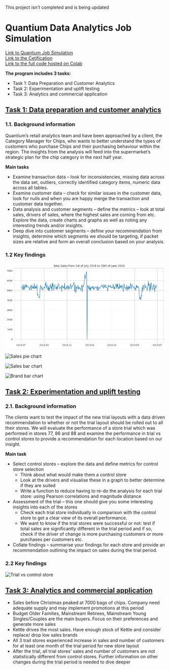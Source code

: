 This project isn't completed and is being updated
# Quantium Data Analytics Job Simulation

[Link to Quantium Job Simulation](https://www.theforage.com/virtual-internships/prototype/NkaC7knWtjSbi6aYv/Data%20Analytics)\
[Link to the Cetification](https://forage-uploads-prod.s3.amazonaws.com/completion-certificates/Quantium/NkaC7knWtjSbi6aYv_Quantium_dDsCRiLXErJmXtsZq_1695113047859_completion_certificate.pdf)\
[Link to the full code hosted on Colab](https://colab.research.google.com/drive/1_Mqvokfsx44iz-JvQEonRlbmG5M19QcX?authuser=1#scrollTo=9e559275-2332-4846-b26b-dc0eba840817)

**The program includes 3 tasks:**
- Task 1: Data Preparation and Customer Analytics
- Task 2: Experimentation and uplift testing
- Task 3: Analytics and commercial application

## [Task 1: Data preparation and customer analytics](https://github.com/EveTLynn/Data-Science-Projects/blob/main/Quatium-Retails-Analytics-Job-Simulation/Quantium%20-%20task%201%20-%20customer%20analytics.ipynb)
### 1.1. Background information
Quantium’s retail analytics team and have been approached by a client, the Category Manager for Chips, who wants to better understand the types of customers who purchase Chips and their purchasing behaviour within the region. The insights from the analysis will feed into the supermarket’s strategic plan for the chip category in the next half year.

**Main tasks**
- Examine transaction data – look for inconsistencies, missing data across the data set, outliers, correctly identified category items, numeric data across all tables. 
- Examine customer data – check for similar issues in the customer data, look for nulls and when you are happy merge the transaction and customer data together.
- Data analysis and customer segments – define the metrics – look at total sales, drivers of sales, where the highest sales are coming from etc. Explore the data, create charts and graphs as well as noting any interesting trends and/or insights.
- Deep dive into customer segments – define your recommendation from insights, determine which segments we should be targeting, if packet sizes are relative and form an overall conclusion based on your analysis.

### 1.2 Key findings

![Total Sales of all store over one year](https://github.com/EveTLynn/Data-Science-Projects/blob/main/Quatium-Retails-Analytics-Job-Simulation/total%20sales%20line%20plot.png)

![Sales pie chart]()

![Sales bar chart]()

![Brand bar chart]()

## [Task 2: Experimentation and uplift testing](https://github.com/EveTLynn/Data-Science-Projects/blob/main/Quatium-Retails-Analytics-Job-Simulation/Task%202%20-%20Experimentation%20and%20Uplift%20Testing.ipynb)
### 2.1. Background information
The clients want to test the impact of the new trial layouts with a data driven recommendation to whether or not the trial layout should be rolled out to all their stores. We will evaluate the performance of a store trial which was performed in stores 77, 86 and 88 and examine the performance in trial vs control stores to provide a recommendation for each location based on our insight.

**Main task**
- Select control stores – explore the data and define metrics for control store selection
  - Think about what would make them a control store
  - Look at the drivers and visualise these in a graph to better determine if they are suited
  - Write a function to reduce having to re-do the analysis for each trial store:  using Pearson correlations and magnitude distance
- Assessment of the trial – this one should give you some interesting insights into each of the stores
  - Check each trial store individually in comparison with the control store to get a clear view of its overall performance.
  - We want to know if the trial stores were successful or not: test if total sales are significantly different in the trial period and if so, check if the driver of change is more purchasing customers or more purchases per customers etc.
- Collate findings – summarise your findings for each store and provide an recommendation outlining the impact on sales during the trial period.

### 2.2 Key findings

![Trial vs control store]()

## [Task 3: Analytics and commercial application](https://github.com/EveTLynn/Data-Science-Projects/blob/main/Quatium-Retails-Analytics-Job-Simulation/Task%203%20-%20Analytics%20and%20commercial%20application.pdf)
- Sales before Christmas peaked at 7000 bags of chips. Company need adequate supply and may implement promotions at this period
- Budget Older Families, Mainstream Retirees, Mainstream Young Singles/Couples are the main buyers. Focus on their preferences and generate more sales
- Kettle drives the most sales. Have enough stock of Kettle and consider replace/ drop low sales brands
- All 3 trail stores experienced increase in sales and number of customers for at least one month of the trial period for new store layout
- After the trial, all trial stores’ sales and number of customers are not statistically different from control stores. Further information on other changes during the trial period is needed to dive deeper
